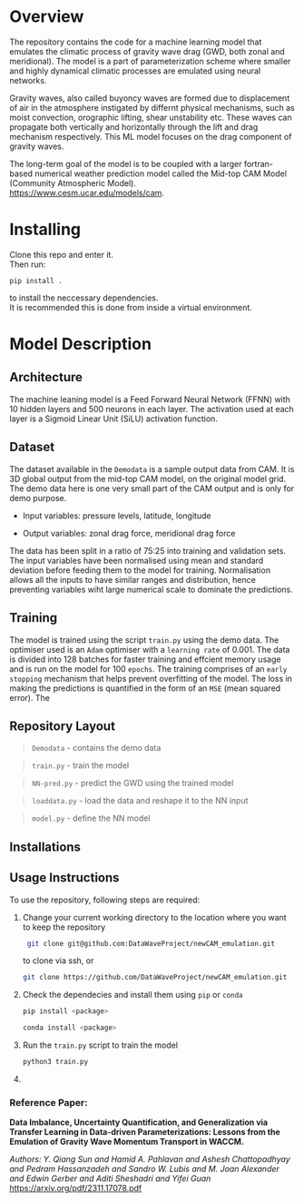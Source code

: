 # Overview
The repository contains the code for a machine learning model that emulates the climatic process of gravity wave drag (GWD, both zonal and meridional). The model is a part of parameterization scheme where smaller and highly dynamical climatic processes are emulated using neural networks. 

Gravity waves, also called buyoncy waves are formed due to displacement of air in the atmosphere instigated by differnt physical mechanisms, such as moist convection, orographic lifting, shear unstability etc. These waves can propagate both vertically and horizontally through the lift and drag mechanism respectively. This ML model focuses on the drag component of gravity waves.

The long-term goal of the model is to be coupled with a larger fortran-based numerical weather prediction model called the Mid-top CAM Model (Community Atmospheric Model).  
https://www.cesm.ucar.edu/models/cam.

# Installing
Clone this repo and enter it.\
Then run:
```
pip install .
```
to install the neccessary dependencies.\
It is recommended this is done from inside a virtual environment.

# Model Description

## Architecture
The machine leaning model is a Feed Forward Neural Network (FFNN) with 10 hidden layers and 500 neurons in 
each layer. The activation used at each layer is a Sigmoid Linear Unit (SiLU) activation function.

## Dataset
The dataset available in the `Demodata` is a sample output data from CAM. It is 3D global output from the mid-top CAM model, on the original model grid. The demo data here is one very small part of the CAM output and is only for demo purpose.

- Input variables: pressure levels, latitude, longitude

- Output variables: zonal drag force, meridional drag force

The data has been split in a ratio of 75:25 into training and validation sets. The input variables have been normalised using mean and standard deviation before feeding them to the model for training. Normalisation allows all the inputs to have similar ranges and distribution, hence preventing variables wiht large numerical scale to dominate the predictions.

## Training
The model is trained using the script `train.py` using the demo data. The optimiser used is an `Adam` optimiser with a `learning rate` of 0.001. The data is divided into 128 batches for faster training and effcient memory usage and is run on the model for 100 `epochs`. The training comprises of an `early stopping` mechanism that helps prevent overfitting of the model. The loss in making the predictions is quantified in the form of an `MSE` (mean squared error). The  

## Repository Layout

> `Demodata` - contains the demo data

> `train.py` - train the model

> `NN-pred.py` - predict the GWD using the trained model

> `loaddata.py` - load the data and reshape it to the NN input

> `model.py` - define the NN model


## Installations

## Usage Instructions
To use the repository, following steps are required:
1. Change your current working directory to the location where you want to keep the repository
   ```bash
    git clone git@github.com:DataWaveProject/newCAM_emulation.git
    ```
    to clone via ssh, or  
    ```bash
    git clone https://github.com/DataWaveProject/newCAM_emulation.git
    ```
2. Check the dependecies and install them using `pip` or `conda`
    ```bash
    pip install <package>
    ```
    ```bash
    conda install <package>
    ```
3. Run the `train.py` script to train the model
    ```bash
    python3 train.py
    ```

4. 


### Reference Paper:

**Data Imbalance, Uncertainty Quantification, and Generalization via Transfer Learning in Data-driven Parameterizations: Lessons from the Emulation of Gravity Wave Momentum Transport in WACCM.** 

 *Authors: Y. Qiang Sun and Hamid A. Pahlavan and Ashesh Chattopadhyay and Pedram Hassanzadeh and Sandro W. Lubis and M. Joan Alexander and Edwin Gerber and Aditi Sheshadri and Yifei Guan*
https://arxiv.org/pdf/2311.17078.pdf